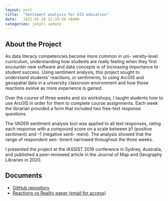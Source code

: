 ```yaml
---
layout: post
title:  "Sentiment analysis for GIS education"
date:   2021-05-29 12:39:39 +0400
categories: jekyll update
---
```


## About the Project
As data literacy competencies become more common in uni-
versity-level curriculum, understanding how students are really feeling when they first encounter new software and data concepts is of increasing importance to student success. Using sentiment analysis, this project sought to understand students’ reactions, or sentiments, to using ArcGIS and geospatial data in a university classroom environment and how those reactions evolve as more experience is gained.

Over the course of three weeks and six workshops, I taught students how to use ArcGIS in order for them to complete course assignments. Each week the librarian provided a form that included two free-text response questions. 

The VADER sentiment analysis tool was applied to all text
responses, rating each response with a compound score on a scale between þ1 (positive sentiment) and –1 (negative senti-
ment). The analysis showed that the range of respondent sen-
timent narrowed throughout the three weeks.

I presented the project at the IASSIST 2019 conference in Sydney, Australia, and published a peer-reviewed article in the Journal of Map and Geography Libraries in 2020.

## Documents
- [GitHub repository](https://github.com/taylorhixson/IASSIST19/blob/master/IASSIST19_Hixson.ipynb)
- [Reactions vs Reality paper (email for access)](https://www.tandfonline.com/doi/abs/10.1080/15420353.2020.1719266?tab=permissions&scroll=top&role=tab)
